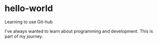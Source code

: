 # hello-world
Learning to use Git-hub

I've always wanted to learn about programming and development. This is part of my journey. 
